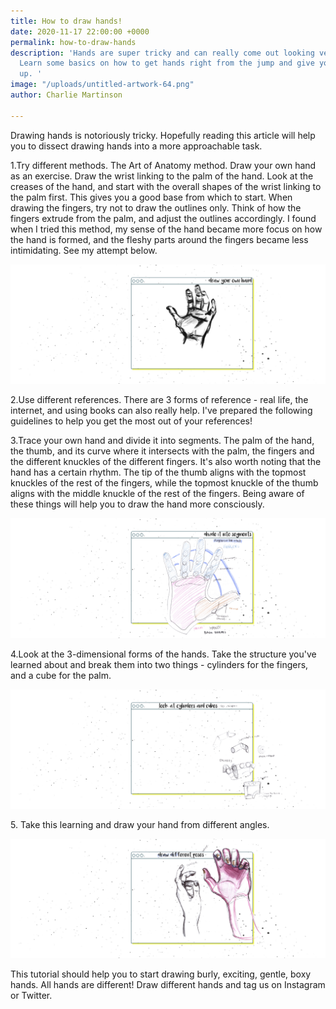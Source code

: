 ```yaml
---
title: How to draw hands!
date: 2020-11-17 22:00:00 +0000
permalink: how-to-draw-hands
description: 'Hands are super tricky and can really come out looking very strange.
  Learn some basics on how to get hands right from the jump and give yourself a thumb''s
  up. '
image: "/uploads/untitled-artwork-64.png"
author: Charlie Martinson

---
```

Drawing hands is notoriously tricky. Hopefully reading this article will help you to dissect drawing hands into a more approachable task.

1\.Try different methods. The Art of Anatomy method. Draw your own hand as an exercise. Draw the wrist linking to the palm of the hand. Look at the creases of the hand, and start with the overall shapes of the wrist linking to the palm first. This gives you a good base from which to start. When drawing the fingers, try not to draw the outlines only. Think of how the fingers extrude from the palm, and adjust the outlines accordingly. I found when I tried this method, my sense of the hand became more focus on how the hand is formed, and the fleshy parts around the fingers became less intimidating. See my attempt below.

![](/uploads/hands0.png)

2\.Use different references. There are 3 forms of reference - real life, the internet, and using books can also really help. I've prepared the following guidelines to help you get the most out of your references!

3\.Trace your own hand and divide it into segments. The palm of the hand, the thumb, and its curve where it intersects with the palm, the fingers and the different knuckles of the different fingers. It's also worth noting that the hand has a certain rhythm. The tip of the thumb aligns with the topmost knuckles of the rest of the fingers, while the topmost knuckle of the thumb aligns with the middle knuckle of the rest of the fingers. Being aware of these things will help you to draw the hand more consciously.

![](/uploads/hands1.png)

4\.Look at the 3-dimensional forms of the hands. Take the structure you've learned about and break them into two things - cylinders for the fingers, and a cube for the palm.

![](/uploads/hands2.png)

5\. Take this learning and draw your hand from different angles.

![](/uploads/hands3.png)

This tutorial should help you to start drawing burly, exciting, gentle, boxy hands. All hands are different! Draw different hands and tag us on Instagram or Twitter.